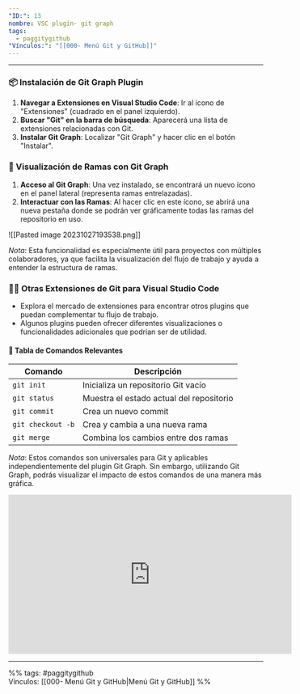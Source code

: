 ```yaml
---
"ID:": 13
nombre: VSC plugin- git graph
tags:
  - paggitygithub
"Vínculos:": "[[000- Menú Git y GitHub]]"
---
```

___
### 📦 Instalación de Git Graph Plugin

1. **Navegar a Extensiones en Visual Studio Code**: Ir al ícono de "Extensiones" (cuadrado en el panel izquierdo).
2. **Buscar "Git" en la barra de búsqueda**: Aparecerá una lista de extensiones relacionadas con Git.
3. **Instalar Git Graph**: Localizar "Git Graph" y hacer clic en el botón "Instalar".

### 🌲 Visualización de Ramas con Git Graph

1. **Acceso al Git Graph**: Una vez instalado, se encontrará un nuevo ícono en el panel lateral (representa ramas entrelazadas).
2. **Interactuar con las Ramas**: Al hacer clic en este ícono, se abrirá una nueva pestaña donde se podrán ver gráficamente todas las ramas del repositorio en uso.

![[Pasted image 20231027193538.png]]

*Nota*: Esta funcionalidad es especialmente útil para proyectos con múltiples colaboradores, ya que facilita la visualización del flujo de trabajo y ayuda a entender la estructura de ramas.

### 🕵️‍♀️ Otras Extensiones de Git para Visual Studio Code

- Explora el mercado de extensiones para encontrar otros plugins que puedan complementar tu flujo de trabajo.
- Algunos plugins pueden ofrecer diferentes visualizaciones o funcionalidades adicionales que podrían ser de utilidad.

#### 📝 Tabla de Comandos Relevantes 

| Comando       | Descripción                                 |
|--------------|---------------------------------------------|
| `git init`    | Inicializa un repositorio Git vacío          |
| `git status`  | Muestra el estado actual del repositorio    |
| `git commit`  | Crea un nuevo commit                         |
| `git checkout -b` | Crea y cambia a una nueva rama           |
| `git merge`   | Combina los cambios entre dos ramas          |

*Nota*: Estos comandos son universales para Git y aplicables independientemente del plugin Git Graph. Sin embargo, utilizando Git Graph, podrás visualizar el impacto de estos comandos de una manera más gráfica.


<iframe width="560" height="315" src="https://www.youtube.com/embed/7ylE8cm3mb0?si=E4-MWGYnHITbLeKT&amp;start=4309" title="YouTube video player" frameborder="0" allow="accelerometer; autoplay; clipboard-write; encrypted-media; gyroscope; picture-in-picture; web-share" allowfullscreen></iframe>

___
%%
tags:  #paggitygithub  
Vínculos: [[000- Menú Git y GitHub|Menú Git y GitHub]]
%%


